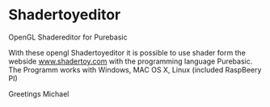 # Shadertoyeditor
OpenGL Shadereditor for Purebasic

With these opengl Shadertoyeditor it is possible to use shader form the webside www.shadertoy.com with the programming language Purebasic. The Programm works with Windows, MAC OS X, Linux (included RaspBeery PI)

Greetings Michael
